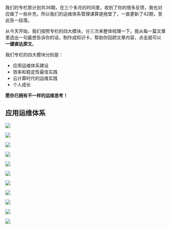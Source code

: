 我们的专栏原计划共36期，在三个多月的时间里，收到了你的很多反馈，我也对应做了一些补充，所以我们的运维体系管理课算是拖堂了，一直更新了42期，至此告一段落。

从今天开始，我们按照专栏的四大模块，分三次来整体梳理一下。我从每一篇文章里选出一句最想告诉你的话，制作成知识卡，帮助你回顾文章内容，点击就可以 **一键直达原文**。

我们专栏的四大模块分别是：

- 应用运维体系建设
- 效率和稳定性最佳实践
- 云计算时代的运维实践
- 个人成长

**愿你已拥有不一样的运维思考！**

## 应用运维体系

[![](https://static001.geekbang.org/resource/image/94/08/9451ba5014d9816e0de921ed2a1ec608.png?wh=949*414)](https://time.geekbang.org/column/article/1674)

[![](https://static001.geekbang.org/resource/image/a0/a8/a0519ecc7c4fa1cd34833e397a421ca8.png?wh=949*414)](https://time.geekbang.org/column/article/1682)

[![](https://static001.geekbang.org/resource/image/3d/da/3ddf3eecc353c949ce5bc3c4c4ba00da.png?wh=949*414)](https://time.geekbang.org/column/article/1686)

[![](https://static001.geekbang.org/resource/image/d7/56/d7cd392b8b0c2e189e4150395f572c56.png?wh=949*414)](https://time.geekbang.org/column/article/1689)

[![](https://static001.geekbang.org/resource/image/b6/3a/b63a726de6eb7a21dd0a44c0f3e2433a.png?wh=949*414)](https://time.geekbang.org/column/article/1789)

[![](https://static001.geekbang.org/resource/image/7f/3d/7f6a034c47f78acd6f24dd2bd527a43d.png?wh=949*414)](https://time.geekbang.org/column/article/1989)

[![](https://static001.geekbang.org/resource/image/ff/74/ff1ccc4797dece5b9492102611b84374.png?wh=949*414)](https://time.geekbang.org/column/article/1995)

[![](https://static001.geekbang.org/resource/image/33/cf/33e9f1edce9b6b6ebcd7fd5b7a12fecf.png?wh=949*414)](https://time.geekbang.org/column/article/2001)

[![](https://static001.geekbang.org/resource/image/b4/f7/b42d1411399e5dbdb684ce15dd0cfef7.png?wh=949*414)](https://time.geekbang.org/column/article/2253)

[![](https://static001.geekbang.org/resource/image/17/e6/179d9ae93281e01030f7f977237c42e6.png?wh=949*414)](https://time.geekbang.org/column/article/2255)

[![](https://static001.geekbang.org/resource/image/fc/c3/fc887b64f3f8aa2cb5b13e7e3a6d38c3.png?wh=949*414)](https://time.geekbang.org/column/article/2257)